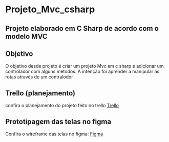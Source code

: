 # Projeto_Mvc_csharp
Projeto elaborado em C Sharp de acordo com o modelo MVC
---
## Objetivo
O objetivo desde projeto é criar um projeto Mvc em c sharp e adicionar um controlador com alguns métodos. A intenção foi aprender a manipular as rotas através de um contralodor

## Trello (planejamento)
confira o planejamento do projeto feito no trello
[Trello](https://trello.com/invite/b/NAKe7hGF/f343e0fe35a3f50edb9c035c572d0a14/planejamento-projeto-mvc)

## Prototipagem das telas no figma
Confira o wireframe das telas no figma: [Figma](https://www.figma.com/file/3tKd9AZl0H0VLAw1PINc8Q/Projeto-Mvc)


